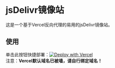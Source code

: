 # jsDelivr镜像站
这是一个基于Vercel反向代理的易用的jsDelivr镜像站。

## 使用
单击此按钮快捷部署：[![Deploy with Vercel](https://vercel.com/button)](https://vercel.com/new/clone?repository-url=https://github.com/rong6/jsd&project-name=jsd&repository-name=jsd)   
注意：**Vercel默认域名已被墙，请自行绑定域名！**    